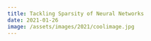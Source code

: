 ```yaml
---
title: Tackling Sparsity of Neural Networks 
date: 2021-01-26
image: /assets/images/2021/coolimage.jpg
---
```

